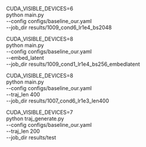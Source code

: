 
CUDA_VISIBLE_DEVICES=6 \
python main.py \
--config configs/baseline_our.yaml \
--job_dir results/1009_cond6_lr1e4_bs2048

CUDA_VISIBLE_DEVICES=8 \
python main.py \
--config configs/baseline_our.yaml \
--embed_latent \
--job_dir results/1009_cond1_lr1e4_bs256_embedlatent




CUDA_VISIBLE_DEVICES=8 \
python main.py \
--config configs/baseline_our.yaml \
--traj_len 400 \
--job_dir results/1007_cond6_lr1e3_len400







CUDA_VISIBLE_DEVICES=7 \
python traj_generate.py \
--config configs/baseline_our.yaml \
--traj_len 200 \
--job_dir results/test